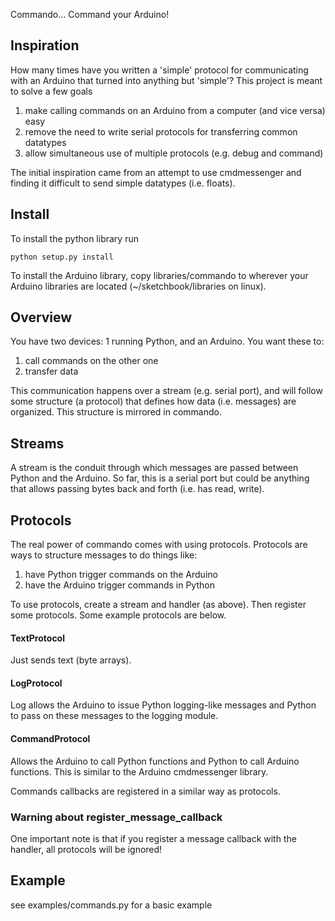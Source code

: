 Commando... Command your Arduino!

## Inspiration

How many times have you written a 'simple' protocol for communicating with
an Arduino that turned into anything but 'simple'? This project is meant to
solve a few goals

1. make calling commands on an Arduino from a computer (and vice versa) easy
2. remove the need to write serial protocols for transferring common datatypes
3. allow simultaneous use of multiple protocols (e.g. debug and command)

The initial inspiration came from an attempt to use cmdmessenger and finding
it difficult to send simple datatypes (i.e. floats).


## Install

To install the python library run

```
python setup.py install
```

To install the Arduino library, copy libraries/commando to wherever your
Arduino libraries are located (~/sketchbook/libraries on linux).

## Overview

You have two devices: 1 running Python, and an Arduino. You want these to:

1. call commands on the other one
2. transfer data

This communication happens over a stream (e.g. serial port), and will follow
some structure (a protocol) that defines how data (i.e. messages) are
organized. This structure is mirrored in commando.

## Streams

A stream is the conduit through which messages are passed between Python and
the Arduino. So far, this is a serial port but could be anything that allows
passing bytes back and forth (i.e. has read, write).

## Protocols

The real power of commando comes with using protocols. Protocols are ways to
structure messages to do things like:

1. have Python trigger commands on the Arduino
2. have the Arduino trigger commands in Python

To use protocols, create a stream and handler (as above). Then register some
protocols. Some example protocols are below.

#### TextProtocol

Just sends text (byte arrays).

#### LogProtocol

Log allows the Arduino to issue Python logging-like messages and Python
to pass on these messages to the logging module.

#### CommandProtocol

Allows the Arduino to call Python functions and Python to call Arduino
functions. This is similar to the Arduino cmdmessenger library.

Commands callbacks are registered in a similar way as protocols.

### Warning about register\_message\_callback

One important note is that if you register a message callback with the handler,
all protocols will be ignored!

## Example

see examples/commands.py for a basic example
